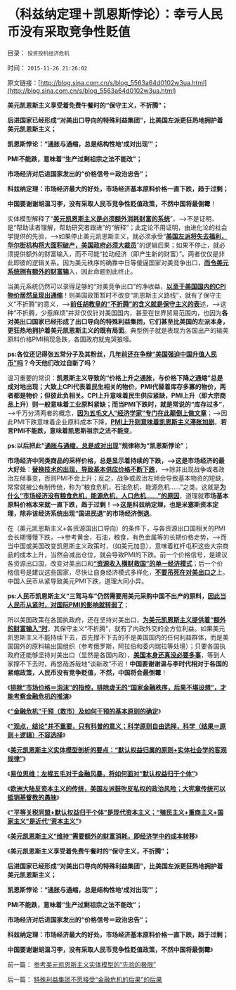 # （科兹纳定理＋凯恩斯悖论）：幸亏人民币没有采取竞争性贬值

目录： `投资投机经济危机` 

时间： `2015-11-26 21:26:02` 

原文链接：[http://blog.sina.com.cn/s/blog_5563a64d0102w3ua.html](http://blog.sina.com.cn/s/blog_5563a64d0102w3ua.html)

**美元凯恩斯主义享受着免费午餐时的“保守主义，不折腾”；**

**后进国家已经形成“对美出口导向的特殊利益集团”，比美国左派更狂热地拥护着美元凯恩斯主义；**

**凯恩斯悖论：“通胀与通缩，总是结构性地‘成对出现’”；**

**PMI不能跌，意味着“生产过剩祖宗之法不能改”；**

**市场经济对后进国家发出的“价格信号＝政治忠告”；**

**科兹纳定理：市场经济最大的好处，市场经济基本原料价格一直下跌，趋于过剩；**

**中国要谢谢胡温习李，没有采取人民币竞争性贬值政策，不然中国将最倒霉**！

实体模型解释了“[**美元凯恩斯主义是必须额外消耗财富的系统**](../../../2015/11/25/特殊利益集团不愿接受“金融危机的后果”的后果.md)”，——>不是证明，是“帮助读者理解，帮助研究者跟进”的“解释”；此定论不用证明，由进化论的社会学提供的先验，——>如果停止美元凯恩斯主义，就必须承受“[**美国左派将失去福利，华尔街机构将大面积破产，美国政府必须大裁员**](../../../2015/11/24/美国政府金融危机不救市的“严重后果”.md)”的逻辑后果；如果不停止，就必须提供额外的财富输入，而不可能“拉动经济（即产生新的财富）”。两者仅仅是非此即彼的逻辑关系。因为美元秩序的确靠中日等傻逼国家对美竞争出口，[**而令美元系统拥有额外的财富输**](../../../2015/11/5/凯恩斯主义的“赤字货币化＝机构化”，廉价资本对国债机构的补贴.md)入，因此命题到此终止。

当美元系统仍然可以录得足够的“对美竞争出口”的净收益，[**以至于美国国内的CPI物价居然呈现出通缩**](../../../2014/11/28/为什么只有美元凯恩斯主义成功，只有美国反周期调控成功？.md)！则美国政策暂时不改变“凯恩斯主义路线”，就有了保守主义“不折腾”的意义，——>[**前任胡教皇的“不折腾”的含义就是保守主义的表**](../../../2009/2/9/黄宗羲定律“老百姓尽量别折腾”.md)述，——>这种“不折腾，少惹麻烦”并非仅仅针对美国国内，甚至在世界贸易范围内，也因为**各对美出口国家已经形成了出口导向的特殊利益集团，它们甚至比美国的左派本身，更狂热地拥护着美元凯恩斯主义的既有局面**。典型例子就是表现为各国出产的输美原料价格PMI稍现急跌，各国政府就鬼哭狼嚎。

**ps:各位还记得张五常分子及其粉丝，几[**年前还在争辩“美国强迫中国升值人民币”吗**](../../../2007/11/30/美国一直坚决反对人民币升值？.md)？今天他们改过自新了吗**？

温习重要的常识：**凯恩斯主义导致的“价格上升之通胀，与价格下降之通缩”总是成对地出现；大致上CPI代表着民生相关的物价，PMI代替着库存多寡的物价，两者都是物价；但彼此负相关。CPI上升意味着民生供应紧缺，PMI上升（即大宗商品上升）则一般意味着工业原料紧缺；而当PMI下跌时，就是常说的“库存过多”**，——>千万分清两者的概念，[**因为五毛文人“经济学家”专门在此颠倒上做文章**](../../../2011/5/31/专家南辕北辙，饮鸩止渴的高论.md)；——>因此PMI下跌意味着企业原料成本下降，[**PMI上升则意味着凯恩斯主义滞胀加剧**](../../../2012/7/24/金融垄断才会造成“生产过剩”和有含意的通货膨胀.md)。**若言PMI不能跌，意味着凯恩斯祖宗之法不能变**。

**ps:以后把此“[**通胀与通缩，总是成对出现**](../../../2012/7/24/(生产过剩vs供应短缺)是硬币两面，经济周期不是危机；.md)”规律称为“凯恩斯悖论”**；

**市场经济中同类商品的采样价格，总是显示着持续的下跌，——>这是市场经济的最大好处**：[**替换技术的出现，导致基本供应价格不断下跌**](../../../2014/12/21/科兹纳定理：市场经济无刚需！刚需的社会主义总是灾难深重.md)，——>除非出现战争或者政治左倾事变，否则PMI不会上升；反之，战争或政治左倾会导致基本物资的短缺，常常就被公有制传统，称为“粮食危机，石油危机，能源危机……”之类。这就是[**为什么“市场经济没有粮食危机，能源危机，人口危机……”的原因**](../../../2014/4/4/提醒中国“经济可能崩溃”的洋人vs国产的公知；.md)，道理就**市场基本原料价格本来就一直下跌，趋于过剩！——>这是科兹纳定理，也是米塞斯资本定理，除非该经济系统出现“国进民退”的市场经济倒退**。

在（美元凯恩斯主义+各资源国出口导向）的条件下，与各资源出口国相关的PMI会长期慢慢下跌，——>参考黄金，石油，粮食，有色金属等的长期价格走势，——>而当中国或美国改变凯恩斯主义政策时，（如美元加息），意味着杠杆屯积这些大宗商品的成本上升，当然会减出仓位，就会导致PMI的下跌。前一个价格信号，是建议各资源出口国，改变对美出口和[**“资源收入横财救国”的单一经济模式**](../../../2015/5/24/从横财救国到“资本项目输出”，其中的癌灶，症状，打摆子.md)；后一个价格信号是建议这些国家，尽快让自身经济模式多样化，[**不要吊死在对美出口之**](../../../2007/12/1/以爱国的名义坚决反对人民币升值.md)上。中国人民币从紧导致美元PMI下跌，道理大同小异。

**ps:人民币凯恩斯主义“三驾马车”仍然需要用美元采购中国不出产的原料，[**因此当人民币从紧时，对国际PMI的影响就转弱了**](../../../2010/7/7/人民币升值将造成通缩牛市.md)**；

所以美国政策在各国执政府，还在坚持对美出口，[**为美元凯恩斯主义提供着“额外的财富输入”时**](../../../2015/11/25/特殊利益集团不愿接受“金融危机的后果”的后果.md)，其保守主义“不折腾”，就有了内政外交的全方位利益。如果美元凯恩斯主义不能持续下去，首先撑不下去的不是美国国内的任何利益群体，而是美国国外的原料输出国组织（参考俄罗斯，阿拉伯和委内瑞拉等处境）；只要各国执政府还能够坚持对美出口（显然是各国内政），[**美国本身还真没必要多事**](../../../2008/7/19/美国战无不胜的强大，纯属狗屎运.md)，等到人家撑不下去时，再悠哉游哉地“谈新政”不迟！**中国要谢谢温与李时代相对于各国的紧缩政策，人民币没有竞争贬值，不然，中国将会最倒霉**！

《[**排除“市场价格＝泡沫”的指控，排除虚无的“国家金融秩序，后果不堪设想”，才能考察金融危机的推演**](../../../2015/11/17/如无实证，不要引入危机实体“国家金融秩序，后果不堪设想”.md)》

《[**“金融危机”干预（救市）及如何干预的基本原则的确定**](../../../2015/11/18/“金融危机”干预（救市）及如何干预的基本原则的确定.md)》

《[**“观点，结论”并不重要，只有科普的意义；科学原则自由选择，科学（结果＝原则＋逻辑）不容选择**](../../../2015/11/19/经济学，法学和语文，三者之间的分工和关系；.md)》

《[**美元凯恩斯主义实体模型剖析的要点：“默认权益归属的原则+实体社会学的客观规律”**](../../../2015/11/20/客观科学与自由的关系，自由人主义的法学要点.md)》

《[**易位思维：左棍五毛对于金融风暴，将如何面对“默认权益归于个体”**](../../../2015/11/22/易位思维：左棍五毛将如何面对“默认权益归于个体”于金融危机？.md)》

《[**欧洲大陆反资本主义的传统，美国左派鼓吹反私权的政治风险；大宪章传统可以抵销基督教的愚昧**](../../../2015/11/23/欧洲大陆反资本主义的传统，美国左派反私权的政治风险；.md)》

《[**"平等关税同盟+默认权益归于个体"是现代资本主义；“殖民主义+重商主义+国家主义”是近代“资本主义”**](../../../2015/11/24/美国政府金融危机不救市的“严重后果”.md)》

《[**美元凯恩斯主义“维持”需要额外的财富消耗，即经济学中的成本转移**](../../../2015/11/25/特殊利益集团不愿接受“金融危机的后果”的后果.md)》

《**美元凯恩斯主义享受着免费午餐时的“保守主义，不折腾”；**

**后进国家已经形成“对美出口导向的特殊利益集团”，比美国左派更狂热地拥护着美元凯恩斯主义；**

**凯恩斯悖论：“通胀与通缩，总是结构性地‘成对出现’”；**

**PMI不能跌，意味着“生产过剩祖宗之法不能改”；**

**市场经济对后进国家发出的“价格信号＝政治忠告”；**

**科兹纳定理：市场经济最大的好处，市场经济基本原料价格一直下跌，趋于过剩；**

**中国要谢谢胡温习李，没有采取人民币竞争性贬值政策，不然中国将最倒霉**》

前一篇： [参考美元凯恩斯主义实体模型的“先验的极限”](../../../2015/11/29/参考美元凯恩斯主义实体模型的“先验的极限”.md)

后一篇： [特殊利益集团不愿接受“金融危机的后果”的后果](../../../2015/11/25/特殊利益集团不愿接受“金融危机的后果”的后果.md)

